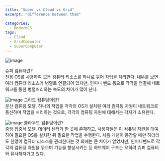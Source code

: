 ```yaml
---
title: "Super vs Cloud vs Grid"
excerpt: "difference between them"

categories:
  - ModernCS
tags:
  - Cloud
  - GridComputer
  - SuperComputer
---
```


![image](https://user-images.githubusercontent.com/34998051/68453736-d4837d80-0239-11ea-9c16-08bee1e0237f.png)

슈퍼 컴퓨터란?    
전용 OS를 사용하여 모든 컴퓨터 리소스를 하나로 묶어 작업을 처리한다. 내부를 보면 여러 컴퓨터 리소스가 병렬로 연결되어 있지만, 인피니 밴드 등으로 각각을 연결해 네트워크를 통한 병렬처리와는 속도의 차이가 많이 난다.   

![image](https://user-images.githubusercontent.com/34998051/68453797-fd0b7780-0239-11ea-87f8-c81c250767c5.png)
그리드 컴퓨팅이란?  
분산 컴퓨팅 모델. 하나의 작업을 각각의 OS가 설치된 여러 컴퓨팅 자원이 네트워크로 통신하며 작업을 처리하는 것으로, 각각의 컴퓨팅 자원에 대해서는 각자가 소유한다.  

![image](https://user-images.githubusercontent.com/34998051/68453824-0a286680-023a-11ea-94e3-acecd363d0fb.png)
클라우드 컴퓨팅이란?  
중앙 집중식 모델. 데이터 센터가 한 곳에 존재하고, 사용자들은 이 컴퓨팅 자원을 대여하여 필요한 OS를 설치한 뒤 필요한 작업을 수행한다. 처음 개념이 등장할 때만 하더라도 한명이 컴퓨터 리소스를 관리한다는 것 외에는 큰 차이가 없었지만, 인피니밴드로 각각의 컴퓨팅 자원을 묶으며 기능을 향상시키는 등 하드웨어 구조는 오히려 슈퍼 컴퓨터와 유사해져가고 있다.   


